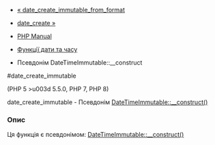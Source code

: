 - [«
date_create_immutable_from_format](function.date-create-immutable-from-format.md)
- [date_create »](function.date-create.md)

- [PHP Manual](index.md)
- [Функції дати та часу](ref.datetime.md)
- Псевдонім DateTimeImmutable::\_\_construct

#date_create_immutable

(PHP 5 \>u003d 5.5.0, PHP 7, PHP 8)

date_create_immutable - Псевдонім
[DateTimeImmutable::\_\_construct()](datetimeimmutable.construct.md)

### Опис

Ця функція є псевдонімом:
[DateTimeImmutable::\_\_construct()](datetimeimmutable.construct.md)
